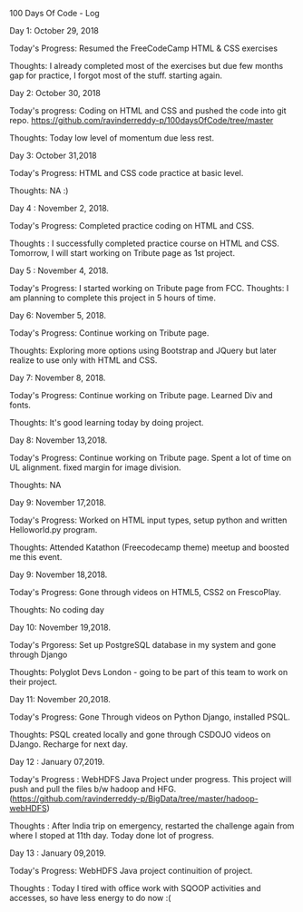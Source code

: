 100 Days Of Code - Log

Day 1: October 29, 2018

Today's Progress: Resumed the FreeCodeCamp HTML & CSS exercises

Thoughts: I already completed most of the exercises but due few months gap for practice, I forgot most of the stuff. starting again.

Day 2: October 30, 2018

Today's progress: Coding on HTML and CSS and pushed the code into git repo.
https://github.com/ravinderreddy-p/100daysOfCode/tree/master

Thoughts: Today low level of momentum due less rest.

Day 3: October 31,2018

Today's Progress: HTML and CSS code practice at basic level.

Thoughts: NA :)

Day 4 : November 2, 2018.

Today's Progress: Completed practice coding on HTML and CSS.

Thoughts : I successfully completed practice course on HTML and CSS. Tomorrow, I will start working on Tribute page as 1st project.

Day 5 : November 4, 2018.

Today's Progress: I started working on Tribute page from FCC.
Thoughts: I am planning to complete this project in 5 hours of time.

Day 6: November 5, 2018.

Today's Progress: Continue working on Tribute page.

Thoughts: Exploring more options using Bootstrap and JQuery but later realize to use only with HTML and CSS.

Day 7: November 8, 2018.

Today's Progress: Continue working on Tribute page. Learned Div and fonts.

Thoughts: It's good learning today by doing project.

Day 8: November 13,2018.

Today's Progress: Continue working on Tribute page. Spent a lot of time on UL alignment. fixed margin for image division.

Thoughts: NA

Day 9: November 17,2018.

Today's Progress: Worked on HTML input types, setup python and written Helloworld.py program.

Thoughts: Attended Katathon (Freecodecamp theme) meetup and boosted me this event.

Day 9: November 18,2018.

Today's Progress: Gone through videos on HTML5, CSS2 on FrescoPlay.

Thoughts: No coding day 

Day 10: November 19,2018.

Today's Prgoress: Set up PostgreSQL database in my system and gone through Django

Thoughts: Polyglot Devs London - going to be part of this team to work on their project.

Day 11: November 20,2018.

Today's Progress: Gone Through videos on Python Django, installed PSQL.

Thoughts: PSQL created locally and gone through CSDOJO videos on DJango. Recharge for next day. 

Day 12 : January 07,2019.

Today's Progress : WebHDFS Java Project under progress. This project will push and pull the files b/w hadoop and HFG.(https://github.com/ravinderreddy-p/BigData/tree/master/hadoop-webHDFS)

Thoughts : After India trip on emergency, restarted the challenge again from where I stoped at 11th day. Today done lot of progress.

Day 13 : January 09,2019.

Today's Progress: WebHDFS Java project continuition of project.

Thoughts : Today I tired with office work with SQOOP activities and accesses, so have less energy to do now :(
